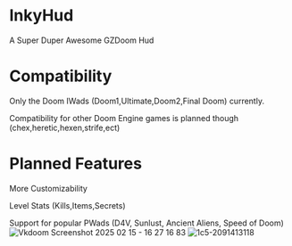 # InkyHud
 A Super Duper Awesome GZDoom Hud 
# Compatibility
 Only the Doom IWads (Doom1,Ultimate,Doom2,Final Doom) currently.

 Compatibility for other Doom Engine games is planned though (chex,heretic,hexen,strife,ect)
# Planned Features
 More Customizability

 Level Stats (Kills,Items,Secrets)

 Support for popular PWads (D4V, Sunlust, Ancient Aliens, Speed of Doom)
![Vkdoom Screenshot 2025 02 15 - 16 27 16 83](https://github.com/user-attachments/assets/9f7ea4b0-0f6c-4acd-8e56-893dd7060e14)
![1c5-2091413118](https://github.com/user-attachments/assets/f2ee17bb-42f6-4f9f-bf7b-5eec2e14846b)
